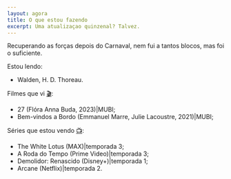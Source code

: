 ```yaml
---
layout: agora
title: O que estou fazendo
excerpt: Uma atualizaçao quinzenal? Talvez.
---
```

<section class="descricao">
<p>Recuperando as forças depois do Carnaval, nem fui a tantos blocos, mas foi o suficiente.</p>
</section>
<section class="estou-fazendo">Estou lendo:
<ul>
<li>Walden, H. D. Thoreau.</li>
</ul>
Filmes que vi <a href="https://letterboxd.com/dalbo1201/films/diary/" class="linkcab">&#127916;</a>:
<ul>
<li>27 (Flóra Anna Buda, 2023)|MUBI;</li>
<li>Bem-vindos a Bordo (Emmanuel Marre, Julie Lacoustre, 2021)|MUBI;</li>
</ul>
Séries que estou vendo <a href="https://tvtime.com/r/38uUh" class="linkcab">&#128250;</a>:
<ul>
<li>The White Lotus (MAX)|temporada 3;</li>
<li>A Roda do Tempo (Prime Video)|temporada 3;</li>
<li>Demolidor: Renascido (Disney+)|temporada 1;</li>
<li>Arcane (Netflix)|temporada 2.</li>
</ul>
</section>

